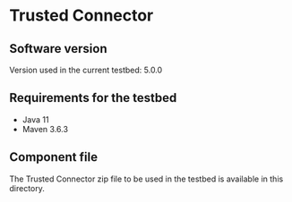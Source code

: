 # Trusted Connector

## Software version
Version used in the current testbed: 5.0.0

## Requirements for the testbed
* Java 11
* Maven 3.6.3

## Component file
The Trusted Connector zip file to be used in the testbed is available in this directory.  
